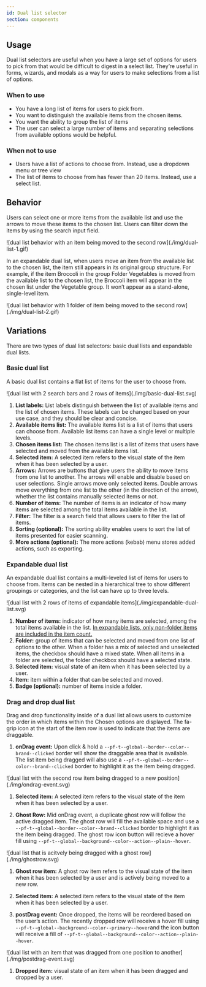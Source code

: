 ```yaml
---
id: Dual list selector
section: components
---
```


## Usage
Dual list selectors are useful when you have a large set of options for users to pick from that would be difficult to digest in a select list. They’re useful in forms, wizards, and modals as a way for users to make selections from a list of options.

### When to use

* You have a long list of items for users to pick from.
* You want to distinguish the available items from the chosen items.
* You want the ability to group the list of items
* The user can select a large number of items and separating selections from available options would be helpful.

### When not to use
* Users have a list of actions to choose from. Instead, use a dropdown menu or tree view 
* The list of items to choose from has fewer than 20 items. Instead, use a select list.

## Behavior
Users can select one or more items from the available list and use the arrows to move these items to the chosen list. Users can filter down the items by using the search input field.

<div class="ws-docs-content-img">
![dual list behavior with an item being moved to the second row](./img/dual-list-1.gif)
</div>

In an expandable dual list, when users move an item from the available list to the chosen list, the item still appears in its original group structure. For example, if the item Broccoli in the group Folder Vegetables is moved from the available list to the chosen list, the Broccoli item will appear in the chosen list under the Vegetable group. It won’t appear as a stand-alone, single-level item.

<div class="ws-docs-content-img">
![dual list behavior with 1 folder of item being moved to the second row](./img/dual-list-2.gif)
</div>

## Variations
There are two types of dual list selectors: basic dual lists and expandable dual lists.

### Basic dual list 
A basic dual list contains a flat list of items for the user to choose from. 

<div class="ws-docs-content-img">
![dual list with 2 search bars and 2 rows of items](./img/basic-dual-list.svg)
</div>

1. **List labels:** List labels distinguish between the list of available items and the list of chosen items. These labels can be changed based on your use case, and they should be clear and concise. 
2. **Available items list:** The available items list is a list of items that users can choose from. Available list items can have a single level or multiple levels. 
3. **Chosen items list:** The chosen items list is a list of items that users have selected and moved from the available items list. 
4. **Selected item:** A selected item refers to the  visual state of the item when it has been selected by a user.
5. **Arrows:** Arrows are buttons that give users the ability to move items from one list to another. The arrows will enable and disable based on user selections. Single arrows move only selected items. Double arrows move everything from one list to the other (in the direction of the arrow), whether the list contains manually selected items or not.
6. **Number of items:** The number of items is an indicator of how many items are selected among the total items available in the list.
7. **Filter:** The filter is a search field that allows users to filter the list of items.
8. **Sorting (optional):** The sorting ability enables users to sort the list of items presented for easier scanning.
9. **More actions (optional):** The more actions (kebab) menu  stores added actions, such as exporting.

### Expandable dual list
An expandable dual list contains a multi-leveled list of items for users to choose from. Items can be nested in a hierarchical tree to show different groupings or categories, and the list can have up to three levels.

<div class="ws-docs-content-img">
![dual list with 2 rows of items of expandable items](./img/expandable-dual-list.svg)
</div>

1. **Number of items:** indicator of how many items are selected, among the total items available in the list. <u>In expandable lists, only non-folder items are included in the item count.</u>
2. **Folder:** group of items that can be selected and moved from one list of options to the other. When a folder has a mix of selected and unselected items, the checkbox should have a mixed state. When all items in a folder are selected, the folder checkbox should have a selected state.
3. **Selected item:** visual state of an item when it has been selected by a user. 
4. **Item:** item within a folder that can be selected and moved.
5. **Badge (optional):** number of items inside a folder.

### Drag and drop dual list
Drag and drop functionality inside of a dual list allows users to customize the order in which items within the Chosen options are displayed. The fa-grip icon at the start of the item row is used to indicate that the items are draggable.

1. **onDrag event:** Upon click & hold a `--pf-t--global--border--color--brand--clicked` border will show the draggable area that is available. The list item being dragged will also use a `--pf-t--global--border--color--brand--clicked` border to highlight it as the item being dragged.

<div class="ws-docs-content-img">
![dual list with the second row item being dragged to a new position](./img/ondrag-event.svg)
</div>

1. **Selected item:** A selected item refers to the visual state of the item when it has been selected by a user.

2. **Ghost Row:** Mid onDrag event, a duplicate ghost row will follow the active dragged item. The ghost row will fill the available space and use a `--pf-t--global--border--color--brand--clicked` border to highlight it as the item being dragged. The ghost row icon button will recieve a hover fill using `--pf-t--global--background--color--action--plain--hover`.

<div class="ws-docs-content-img">
![dual list that is acitvely being dragged with a ghost row](./img/ghostrow.svg)
</div>

1. **Ghost row item:** A ghost row item refers to the visual state of the item when it has been selected by a user and is actively being moved to a new row.
2. **Selected item:** A selected item refers to the visual state of the item when it has been selected by a user.

3. **postDrag event:** Once dropped, the items will be reordered based on the user’s action. The recently dropped row will receive a hover fill using `--pf-t--global--background--color--primary--hover`and the icon button will receive a fill of `--pf-t--global--background--color--action--plain--hover`.

<div class="ws-docs-content-img">
![dual list with an item that was dragged from one position to another](./img/postdrag-event.svg)
</div>

1. **Dropped item:** visual state of an item when it has been dragged and dropped by a user. 
